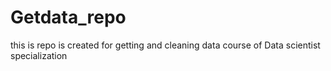 # Getdata_repo
this is repo is created for getting and cleaning data course of Data scientist specialization
